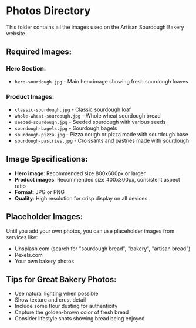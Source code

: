 # Photos Directory

This folder contains all the images used on the Artisan Sourdough Bakery website.

## Required Images:

### Hero Section:
- `hero-sourdough.jpg` - Main hero image showing fresh sourdough loaves

### Product Images:
- `classic-sourdough.jpg` - Classic sourdough loaf
- `whole-wheat-sourdough.jpg` - Whole wheat sourdough bread
- `seeded-sourdough.jpg` - Seeded sourdough with various seeds
- `sourdough-bagels.jpg` - Sourdough bagels
- `sourdough-pizza.jpg` - Pizza dough or pizza made with sourdough base
- `sourdough-pastries.jpg` - Croissants and pastries made with sourdough

## Image Specifications:
- **Hero image**: Recommended size 800x600px or larger
- **Product images**: Recommended size 400x300px, consistent aspect ratio
- **Format**: JPG or PNG
- **Quality**: High resolution for crisp display on all devices

## Placeholder Images:
Until you add your own photos, you can use placeholder images from services like:
- Unsplash.com (search for "sourdough bread", "bakery", "artisan bread")
- Pexels.com
- Your own bakery photos

## Tips for Great Bakery Photos:
- Use natural lighting when possible
- Show texture and crust detail
- Include some flour dusting for authenticity
- Capture the golden-brown color of fresh bread
- Consider lifestyle shots showing bread being enjoyed